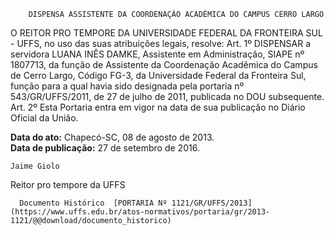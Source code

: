         DISPENSA ASSISTENTE DA COORDENAÇÃO ACADÊMICA DO CAMPUS CERRO LARGO  

O REITOR PRO TEMPORE DA UNIVERSIDADE FEDERAL DA FRONTEIRA SUL - UFFS, no uso das suas atribuições legais, resolve: Art. 1º DISPENSAR a servidora LUANA INÊS DAMKE, Assistente em Administração, SIAPE nº 1807713, da função de Assistente da Coordenação Acadêmica do Campus de Cerro Largo, Código FG-3, da Universidade Federal da Fronteira Sul, função para a qual havia sido designada pela portaria nº 543/GR/UFFS/2011, de 27 de julho de 2011, publicada no DOU subsequente. Art. 2º Esta Portaria entra em vigor na data de sua publicação no Diário Oficial da União.

   **Data do ato:** Chapecó-SC, 08 de agosto de 2013.   
 **Data de publicação:**  27 de setembro de 2016. 

    Jaime Giolo    
 Reitor pro tempore da UFFS 

      Documento Histórico  [PORTARIA Nº 1121/GR/UFFS/2013](https://www.uffs.edu.br/atos-normativos/portaria/gr/2013-1121/@@download/documento_historico)     
      
